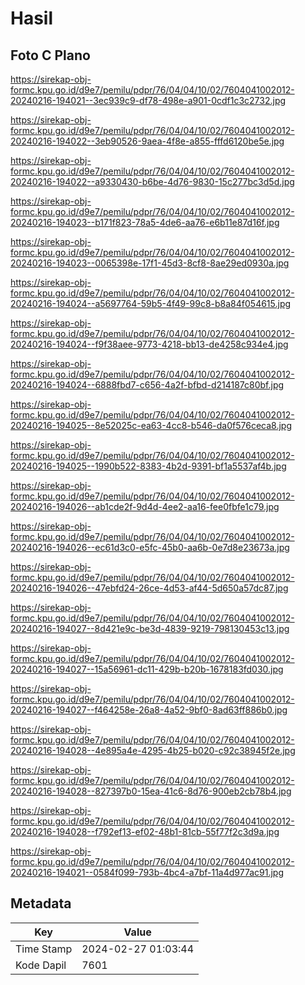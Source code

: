# Hasil

## Foto C Plano

https://sirekap-obj-formc.kpu.go.id/d9e7/pemilu/pdpr/76/04/04/10/02/7604041002012-20240216-194021--3ec939c9-df78-498e-a901-0cdf1c3c2732.jpg

https://sirekap-obj-formc.kpu.go.id/d9e7/pemilu/pdpr/76/04/04/10/02/7604041002012-20240216-194022--3eb90526-9aea-4f8e-a855-fffd6120be5e.jpg

https://sirekap-obj-formc.kpu.go.id/d9e7/pemilu/pdpr/76/04/04/10/02/7604041002012-20240216-194022--a9330430-b6be-4d76-9830-15c277bc3d5d.jpg

https://sirekap-obj-formc.kpu.go.id/d9e7/pemilu/pdpr/76/04/04/10/02/7604041002012-20240216-194023--b171f823-78a5-4de6-aa76-e6b11e87d16f.jpg

https://sirekap-obj-formc.kpu.go.id/d9e7/pemilu/pdpr/76/04/04/10/02/7604041002012-20240216-194023--0065398e-17f1-45d3-8cf8-8ae29ed0930a.jpg

https://sirekap-obj-formc.kpu.go.id/d9e7/pemilu/pdpr/76/04/04/10/02/7604041002012-20240216-194024--a5697764-59b5-4f49-99c8-b8a84f054615.jpg

https://sirekap-obj-formc.kpu.go.id/d9e7/pemilu/pdpr/76/04/04/10/02/7604041002012-20240216-194024--f9f38aee-9773-4218-bb13-de4258c934e4.jpg

https://sirekap-obj-formc.kpu.go.id/d9e7/pemilu/pdpr/76/04/04/10/02/7604041002012-20240216-194024--6888fbd7-c656-4a2f-bfbd-d214187c80bf.jpg

https://sirekap-obj-formc.kpu.go.id/d9e7/pemilu/pdpr/76/04/04/10/02/7604041002012-20240216-194025--8e52025c-ea63-4cc8-b546-da0f576ceca8.jpg

https://sirekap-obj-formc.kpu.go.id/d9e7/pemilu/pdpr/76/04/04/10/02/7604041002012-20240216-194025--1990b522-8383-4b2d-9391-bf1a5537af4b.jpg

https://sirekap-obj-formc.kpu.go.id/d9e7/pemilu/pdpr/76/04/04/10/02/7604041002012-20240216-194026--ab1cde2f-9d4d-4ee2-aa16-fee0fbfe1c79.jpg

https://sirekap-obj-formc.kpu.go.id/d9e7/pemilu/pdpr/76/04/04/10/02/7604041002012-20240216-194026--ec61d3c0-e5fc-45b0-aa6b-0e7d8e23673a.jpg

https://sirekap-obj-formc.kpu.go.id/d9e7/pemilu/pdpr/76/04/04/10/02/7604041002012-20240216-194026--47ebfd24-26ce-4d53-af44-5d650a57dc87.jpg

https://sirekap-obj-formc.kpu.go.id/d9e7/pemilu/pdpr/76/04/04/10/02/7604041002012-20240216-194027--8d421e9c-be3d-4839-9219-798130453c13.jpg

https://sirekap-obj-formc.kpu.go.id/d9e7/pemilu/pdpr/76/04/04/10/02/7604041002012-20240216-194027--15a56961-dc11-429b-b20b-1678183fd030.jpg

https://sirekap-obj-formc.kpu.go.id/d9e7/pemilu/pdpr/76/04/04/10/02/7604041002012-20240216-194027--f464258e-26a8-4a52-9bf0-8ad63ff886b0.jpg

https://sirekap-obj-formc.kpu.go.id/d9e7/pemilu/pdpr/76/04/04/10/02/7604041002012-20240216-194028--4e895a4e-4295-4b25-b020-c92c38945f2e.jpg

https://sirekap-obj-formc.kpu.go.id/d9e7/pemilu/pdpr/76/04/04/10/02/7604041002012-20240216-194028--827397b0-15ea-41c6-8d76-900eb2cb78b4.jpg

https://sirekap-obj-formc.kpu.go.id/d9e7/pemilu/pdpr/76/04/04/10/02/7604041002012-20240216-194028--f792ef13-ef02-48b1-81cb-55f77f2c3d9a.jpg

https://sirekap-obj-formc.kpu.go.id/d9e7/pemilu/pdpr/76/04/04/10/02/7604041002012-20240216-194021--0584f099-793b-4bc4-a7bf-11a4d977ac91.jpg


## Metadata

| Key        | Value               |
| ---------- | ------------------- |
| Time Stamp | 2024-02-27 01:03:44 |
| Kode Dapil | 7601                |



